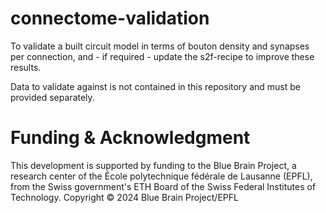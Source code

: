 # connectome-validation

To validate a built circuit model in terms of bouton density and synapses per connection, and - if required - update the s2f-recipe to improve these results.

Data to validate against is not contained in this repository and must be provided separately.

# Funding & Acknowledgment
This development is supported by funding to the Blue Brain Project, a research center of the École polytechnique fédérale de Lausanne (EPFL), from the Swiss government's ETH Board of the Swiss Federal Institutes of Technology.
Copyright © 2024 Blue Brain Project/EPFL

